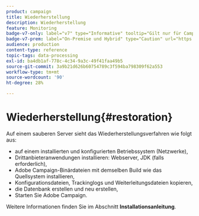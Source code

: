 ```yaml
---
product: campaign
title: Wiederherstellung
description: Wiederherstellung
feature: Monitoring
badge-v7-only: label="v7" type="Informative" tooltip="Gilt nur für Campaign Classic v7"
badge-v7-prem: label="On-Premise und Hybrid" type="Caution" url="https://experienceleague.adobe.com/docs/campaign-classic/using/installing-campaign-classic/architecture-and-hosting-models/hosting-models-lp/hosting-models.html?lang=de" tooltip="Gilt nur für Hybrid- und On-Premise-Bereitstellungen"
audience: production
content-type: reference
topic-tags: data-processing
exl-id: ba4db1af-778c-4c34-9a3c-49f41faa49b5
source-git-commit: 3a9b21d626b60754789c3f594ba798309f62a553
workflow-type: tm+mt
source-wordcount: '90'
ht-degree: 28%

---
```


# Wiederherstellung{#restoration}



Auf einem sauberen Server sieht das Wiederherstellungsverfahren wie folgt aus:

* auf einem installierten und konfigurierten Betriebssystem (Netzwerke),
* Drittanbieteranwendungen installieren: Webserver, JDK (falls erforderlich),
* Adobe Campaign-Binärdateien mit demselben Build wie das Quellsystem installieren,
* Konfigurationsdateien, Trackinglogs und Weiterleitungsdateien kopieren,
* die Datenbank erstellen und neu erstellen,
* Starten Sie Adobe Campaign.

Weitere Informationen finden Sie im Abschnitt **Installationsanleitung**.
